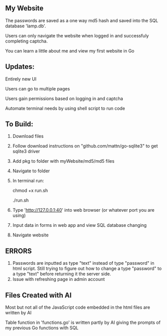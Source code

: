 My Website
-

The passwords are saved as a one way md5 hash and saved into the SQL database 'lamp.db'.

Users can only navigate the website when logged in and successfuly completing captcha.

You can learn a little about me and view my first website in Go

Updates:
-
  Entirely new UI

  Users can go to multiple pages
  
  Users gain permissions based on logging in and captcha

  Automate terminal needs by using shell script to run code

To Build:
-
  1. Download files
  2. Follow download instructions on "github.com/mattn/go-sqlite3" to get sqlite3 driver
  3. Add pkg to folder with myWebsite/md5/md5 files
  4. Navigate to folder
  5. In terminal run:

     chmod +x run.sh

     ./run.sh
     
  5. Type 'http://127.0.0.1:40' into web browser (or whatever port you are using)
  6. Input data in forms in web app and view SQL database changing
  7. Navigate website

ERRORS
-
  1. Passwords are inputted as type "text" instead of type "password" in html script. Still trying to figure out how to
  change a type "password" to a type "text" before returning it the server side.
  2. Issue with refreshing page in admin account

Files Created with AI
-
  Most but not all of the JavaScript code embedded in the html files are written by AI
  
  Table function in 'functions.go' is written partly by AI giving the prompts of my previous Go functions with SQL 
  
